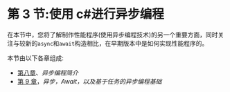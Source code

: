 # 第 3 节:使用 c#进行异步编程

在本节中，您将了解制作性能程序(使用异步编程技术)的另一个重要方面，同时关注与较新的`async`和`await`构造相比，在早期版本中是如何实现性能程序的。

本节由以下各章组成:

*   [第八章](08.html)、*异步编程简介*
*   [第 9 章](09.html)，*异步，Await，以及基于任务的异步编程基础*